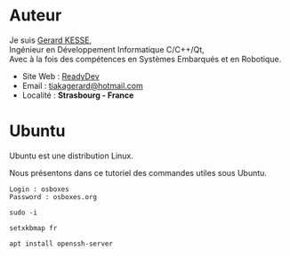 # Auteur

Je suis 
[Gerard KESSE](https://readydev.ovh/presentation/ "Accédez à mon site web (ReadyDev)"),  
Ingénieur en Développement Informatique C/C++/Qt,  
Avec à la fois des compétences en Systèmes Embarqués et en Robotique.  

* Site Web : [ReadyDev](https://readydev.ovh "Accédez à mon site web (ReadyDev)")
* Email : [tiakagerard@hotmail.com](mailto:tiakagerard@hotmail.com?subject=Contact&body=Bonjour "Me contactez par email")
* Localité : **Strasbourg - France**

# Ubuntu

Ubuntu est une distribution Linux.  

Nous présentons dans ce tutoriel des commandes utiles sous Ubuntu.

```
Login : osboxes
Password : osboxes.org

sudo -i

setxkbmap fr

apt install openssh-server


```
